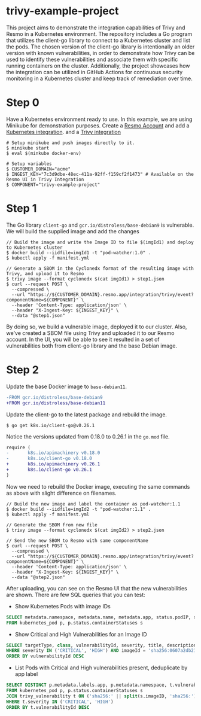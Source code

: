# trivy-example-project

This project aims to demonstrate the integration capabilities of Trivy and Resmo in a Kubernetes environment. The
repository includes a Go program that utilizes the client-go library to connect to a Kubernetes cluster and
list the pods. The chosen version of the client-go library is intentionally an older version with known
vulnerabilities, in order to demonstrate how Trivy can be used to identify these vulnerabilities and associate them
with specific running containers on the cluster. Additionally, the project showcases how the integration can be
utilized in GitHub Actions for continuous security monitoring in a Kubernetes cluster and keep track of remediation
over time.

# Step 0

Have a Kubernetes environment ready to use. In this example, we are using Minikube for demonstration purposes. Create
a [Resmo Account](https://id.resmo.app/) and add
a [Kubernetes integration](https://docs.resmo.com/product/integrations/kubernetes-integration). and 
a [Trivy integration](https://docs.resmo.com/product/integrations/trivy-integration)

```shell
# Setup minikube and push images directly to it.
$ minikube start
$ eval $(minkube docker-env)

# Setup variables
$ CUSTOMER_DOMAIN="acme"
$ INGEST_KEY="7c3d9dbe-48ec-411a-92ff-f159cf2f1473" # Available on the Resmo UI in Trivy Integration
$ COMPONENT="trivy-example-project"
```

# Step 1

The Go library `client-go` and `gcr.io/distroless/base-debian9` is vulnerable. We will build the supplied image and 
add the changes

```shell
// Build the image and write the Image ID to file $(imgId1) and deploy to Kubernetes cluster
$ docker build --iidfile=imgId1 -t "pod-watcher:1.0" .
$ kubectl apply -f manifest.yml

// Generate a SBOM in the Cyclonedx format of the resulting image with Trivy, and upload it to Resmo
$ trivy image --format cyclonedx $(cat imgId1) > step1.json
$ curl --request POST \
  --compressed \
  --url "https://${CUSTOMER_DOMAIN}.resmo.app/integration/trivy/event?componentName=${COMPONENT}" \
  --header 'Content-Type: application/json' \
  --header "X-Ingest-Key: ${INGEST_KEY}" \
  --data "@step1.json"
```

By doing so, we build a vulnerable image, deployed it to our cluster. Also, we've created a SBOM file using Trivy
and uploaded it to our Resmo account. In the UI, you will be able to see it resulted in a set of vulnerabilities both
from client-go library and the base Debian image.

# Step 2

Update the base Docker image to `base-debian11`.

```diff
-FROM gcr.io/distroless/base-debian9
+FROM gcr.io/distroless/base-debian11
```

Update the client-go to the latest package and rebuild the image.

```shell
$ go get k8s.io/client-go@v0.26.1
```

Notice the versions updated from 0.18.0 to 0.26.1 in the `go.mod` file.

```diff
require (
-       k8s.io/apimachinery v0.18.0
-       k8s.io/client-go v0.18.0
+       k8s.io/apimachinery v0.26.1
+       k8s.io/client-go v0.26.1
)
```

Now we need to rebuild the Docker image, executing the same commands as above with slight difference on filenames.

```shell
// Build the new image and label the container as pod-watcher:1.1
$ docker build --iidfile=imgId2 -t "pod-watcher:1.1" .
$ kubectl apply -f manifest.yml

// Generate the SBOM from new file
$ trivy image --format cyclonedx $(cat imgId2) > step2.json

// Send the new SBOM to Resmo with same componentName
$ curl --request POST \
  --compressed \
  --url "https://${CUSTOMER_DOMAIN}.resmo.app/integration/trivy/event?componentName=${COMPONENT}" \
  --header 'Content-Type: application/json' \
  --header "X-Ingest-Key: ${INGEST_KEY}" \
  --data "@step2.json"
```

After uploading, you can see on the Resmo UI that the new vulnerabilities are shown. There are few SQL 
queries that you can test:

* Show Kubernetes Pods with image IDs

```sql
SELECT metadata.namespace, metadata.name, metadata.app, status.podIP, s.image, s.imageId
FROM kubernetes_pod p, p.status.containerStatuses s
```

* Show Critical and High Vulnerabilities for an Image ID

```sql
SELECT targetType, class, vulnerabilityId, severity, title, description, pkgName, installedVersion, fixedVersion FROM trivy_vulnerability
WHERE severity IN ('CRITICAL', 'HIGH') AND imageId = 'sha256:0607a2db21a5975eecc4aba505ed9b02f80c187fb81d6242a8be2c0aac345e49'
ORDER BY vulnerabilityId DESC
```

* List Pods with Critical and High vulnerabilities present, deduplicate by app label

```sql
SELECT DISTINCT p.metadata.labels.app, p.metadata.namespace, t.vulnerabilityId, t.title, t.severity, t.pkgName, t.installedVersion, t.fixedVersion
FROM kubernetes_pod p, p.status.containerStatuses s 
JOIN trivy_vulnerability t ON ('sha256:' || split(s.imageID, 'sha256:')[1]) = t.imageId
WHERE t.severity IN ('CRITICAL', 'HIGH')
ORDER BY t.vulnerabilityId DESC
```
